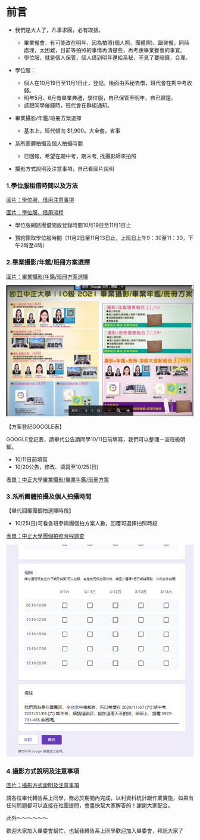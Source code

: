 
# 前言
- 我們是大人了，凡事求圓，必有取捨。
  - 畢業餐會，有可能改在明年，因為拍照(個人照、團體照)、跟聚餐，同時處理，太困難，目前等拍照的事情再清楚些，再考慮畢業餐會的事宜。
  - 學位服，就是個人保管，個人借到明年還給系秘，不見了要賠錢，合理。
   
- 學位服：
  - 個人在10月19日至11月1日止，登記。後面由系秘去借，班代會在期中考收錢。
  - 明年5月、6月有畢業典禮，學位服，自已保管至明年，自已歸還。
  - 該跟同學催錢時，班代會在群組通知。

- 畢業攝影/年鑑/班冊方案選擇

  - 基本上，班代傾向 $1,900。大全套，省事

- 系所團體拍攝及個人拍攝時間

  - 已回報，希望在期中考，期末考, 找攝影師來拍照

- 攝影方式說明及注意事項，自已看圖片說明



  

### 1.學位服租借時間以及方法

[圖片：學位服，借用注意事項](01.jpg)

[圖片：學位服，借用流程](02.jpg)

- 學位服網路團借開放登錄時間10月19日至11月1日止

- 預約領取學位服時間（11月2日至11月13日止，上班日上午9：30至11：30，下午2時至4時）

### 2.畢業攝影/年鑑/班冊方案選擇

[圖片：畢業攝影/年鑑/班冊方案選擇](03.jpg)

![價目表](06.jpg)

【方案登記GOOGLE表】

GOOGLE登記表，請畢代公告請同學10/11日前填寫，我們可以整理一波班級明細。

- 10/11日前填寫
- 10/20公告，修改、填寫至10/25(日)

[表單：中正大學畢業攝影/畢業年鑑/班冊方案](https://docs.google.com/forms/d/e/1FAIpQLSd-CQqvR02pxQGADa44s3d9-yvx6zlwhU145_kzZRltkVmOPQ/viewform?fbclid=IwAR3D_uCDaextE7p53TDmOSDYSwSmE4FhL_DC4oLChARO-WBZSxmXPmvrhvg)

### 3.系所團體拍攝及個人拍攝時間

【畢代回覆團個拍選擇時段】

- 10/25(日)可看各班參與團個拍方案人數，回覆可選擇拍照時段

[表單：中正大學團個拍照時程調查](https://docs.google.com/forms/d/e/1FAIpQLSfojvltLrt6qKiFANPc3Kxp3ZE_kS-z19hLt9tJknT_j-as5g/viewform?fbclid=IwAR2lkb5hX9Mx3H2br4KtBt1funsxLsL-YYlLGlz4mIixly8ASGYyPUOr_jg)

![有寫了](05.jpg)

### 4.攝影方式說明及注意事項

[圖片：攝影方式說明及注意事項](04.jpg)


請各位畢代轉告系上同學，務必於期間內完成，以利資料統計跟作業實施，如果有任何問題都可以直接在社團提問，會盡快幫大家解答的！謝謝大家配合。

此外～～～～～～

歡迎大家加入畢委會幫忙，也幫我轉告系上同學歡迎加入畢委會，拜託大家了